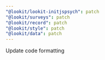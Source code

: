 ```yaml
---
"@lookit/lookit-initjspsych": patch
"@lookit/surveys": patch
"@lookit/record": patch
"@lookit/style": patch
"@lookit/data": patch
---
```


Update code formatting
